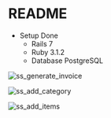 # README

* Setup Done
  * Rails 7
  * Ruby 3.1.2
  * Database PostgreSQL


![ss_generate_invoice](https://user-images.githubusercontent.com/94526737/169668304-b2300e0a-0472-497c-b2ef-8318ee4ba5b8.png)

![ss_add_category](https://user-images.githubusercontent.com/94526737/169668310-ade7bc7d-e0bd-4dfb-9029-d2de7070fb87.png)


![ss_add_items](https://user-images.githubusercontent.com/94526737/169668316-93dffeda-ef09-42c1-be02-ec1164316401.png)
